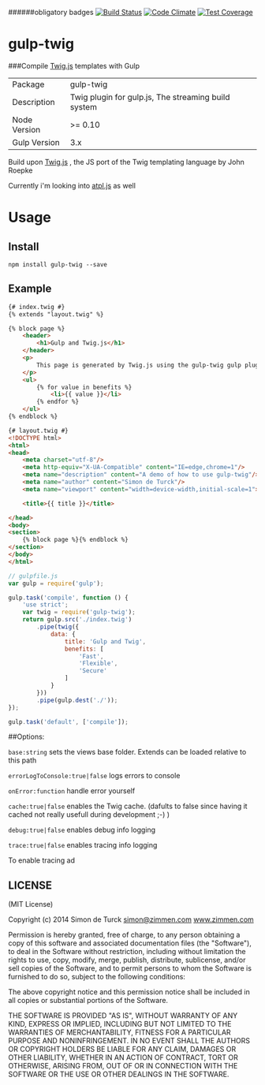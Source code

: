 ######obligatory badges
[![Build Status](https://travis-ci.org/zimmen/gulp-twig.png?branch=master)](https://travis-ci.org/zimmen/gulp-twig)
[![Code Climate](https://codeclimate.com/github/zimmen/gulp-twig.png)](https://codeclimate.com/github/zimmen/gulp-twig)
[![Test Coverage](https://codeclimate.com/github/zimmen/gulp-twig/coverage.png)](https://codeclimate.com/github/zimmen/gulp-twig)


# gulp-twig

###Compile [Twig.js](https://github.com/justjohn/twig.js) templates with Gulp

<table>
<tr> 
<td>Package</td><td>gulp-twig</td>
</tr>
<tr>
<td>Description</td>
<td>Twig plugin for gulp.js, The streaming build system</td>
</tr>
<tr>
<td>Node Version</td>
<td>>= 0.10</td>
</tr>
<tr>
<td>Gulp Version</td>
<td>3.x</td>
</tr>
</table>

Build upon [Twig.js](https://github.com/justjohn/twig.js) , the JS port of the Twig templating language by John Roepke

Currently i'm looking into [atpl.js](https://github.com/soywiz/atpl.js) as well

# Usage

## Install

```
npm install gulp-twig --save
```
## Example

```html
{# index.twig #}
{% extends "layout.twig" %}

{% block page %}
    <header>
        <h1>Gulp and Twig.js</h1>
    </header>
    <p>
        This page is generated by Twig.js using the gulp-twig gulp plugin.
    </p>
    <ul>
        {% for value in benefits %}
            <li>{{ value }}</li>
        {% endfor %}
    </ul>
{% endblock %}
```

```html
{# layout.twig #}
<!DOCTYPE html>
<html>
<head>
    <meta charset="utf-8"/>
    <meta http-equiv="X-UA-Compatible" content="IE=edge,chrome=1"/>
    <meta name="description" content="A demo of how to use gulp-twig"/>
    <meta name="author" content="Simon de Turck"/>
    <meta name="viewport" content="width=device-width,initial-scale=1">

    <title>{{ title }}</title>

</head>
<body>
<section>
    {% block page %}{% endblock %}
</section>
</body>
</html>
```

```javascript
// gulpfile.js
var gulp = require('gulp');

gulp.task('compile', function () {
    'use strict';
    var twig = require('gulp-twig');
    return gulp.src('./index.twig')
        .pipe(twig({
            data: {
                title: 'Gulp and Twig',
                benefits: [
                    'Fast',
                    'Flexible',
                    'Secure'
                ]
            }
        }))
        .pipe(gulp.dest('./'));
});

gulp.task('default', ['compile']);
```

##Options:

`base:string` sets the views base folder. Extends can be loaded relative to this path

`errorLogToConsole:true|false` logs errors to console

`onError:function` handle error yourself

`cache:true|false` enables the Twig cache. (dafults to false since having it cached not really usefull during development ;-) )

`debug:true|false` enables debug info logging

`trace:true|false` enables tracing info logging


To enable tracing ad
## LICENSE

(MIT License)

Copyright (c) 2014 Simon de Turck <simon@zimmen.com> www.zimmen.com

Permission is hereby granted, free of charge, to any person obtaining
a copy of this software and associated documentation files (the
"Software"), to deal in the Software without restriction, including
without limitation the rights to use, copy, modify, merge, publish,
distribute, sublicense, and/or sell copies of the Software, and to
permit persons to whom the Software is furnished to do so, subject to
the following conditions:

The above copyright notice and this permission notice shall be
included in all copies or substantial portions of the Software.

THE SOFTWARE IS PROVIDED "AS IS", WITHOUT WARRANTY OF ANY KIND,
EXPRESS OR IMPLIED, INCLUDING BUT NOT LIMITED TO THE WARRANTIES OF
MERCHANTABILITY, FITNESS FOR A PARTICULAR PURPOSE AND
NONINFRINGEMENT. IN NO EVENT SHALL THE AUTHORS OR COPYRIGHT HOLDERS BE
LIABLE FOR ANY CLAIM, DAMAGES OR OTHER LIABILITY, WHETHER IN AN ACTION
OF CONTRACT, TORT OR OTHERWISE, ARISING FROM, OUT OF OR IN CONNECTION
WITH THE SOFTWARE OR THE USE OR OTHER DEALINGS IN THE SOFTWARE.

